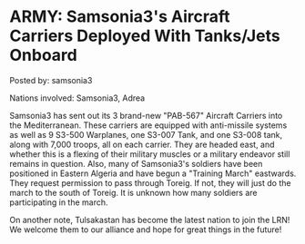 # ARMY: Samsonia3's Aircraft Carriers Deployed With Tanks/Jets Onboard

Posted by: samsonia3

Nations involved: Samsonia3, Adrea

Samsonia3 has sent out its 3 brand-new  "PAB-567" Aircraft Carriers into the Mediterranean. These carriers are equipped with anti-missile systems as well as 9 S3-500 Warplanes, one S3-007 Tank, and one S3-008 tank, along with 7,000 troops, all on each carrier. They are headed east, and whether this is a flexing of their military muscles or a military endeavor still remains in question. Also, many of Samsonia3's soldiers have been positioned in Eastern Algeria and have begun a "Training March" eastwards. They request permission to pass through Toreig. If not, they will just do the march to the south of Toreig. It is unknown how many soldiers are participating in the march.

On another note, Tulsakastan has become the latest nation to join the LRN! We welcome them to our alliance and hope for great things in the future!